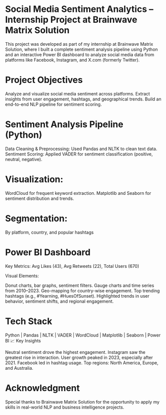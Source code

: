 # Social Media Sentiment Analytics – Internship Project at Brainwave Matrix Solution

This project was developed as part of my internship at Brainwave Matrix Solution, where I built a complete sentiment analysis pipeline using Python and an interactive Power BI dashboard to analyze social media data from platforms like Facebook, Instagram, and X.com (formerly Twitter).

# Project Objectives

Analyze and visualize social media sentiment across platforms.
Extract insights from user engagement, hashtags, and geographical trends.
Build an end-to-end NLP pipeline for sentiment scoring.

# Sentiment Analysis Pipeline (Python)

Data Cleaning & Preprocessing: Used Pandas and NLTK to clean text data.
Sentiment Scoring: Applied VADER for sentiment classification (positive, neutral, negative).

# Visualization:

WordCloud for frequent keyword extraction.
Matplotlib and Seaborn for sentiment distribution and trends.

# Segmentation:

By platform, country, and popular hashtags

# Power BI Dashboard

Key Metrics: Avg Likes (43), Avg Retweets (22), Total Users (670)

Visual Elements:

Donut charts, bar graphs, sentiment filters.
Gauge charts and time series from 2010–2023.
Geo-mapping for country-wise engagement.
Top trending hashtags (e.g., #Yearning, #HuesOfSunset).
Highlighted trends in user behavior, sentiment shifts, and regional engagement.

# Tech Stack

Python | Pandas | NLTK | VADER | WordCloud | Matplotlib | Seaborn | Power BI
📈 Key Insights

Neutral sentiment drove the highest engagement.
Instagram saw the greatest rise in interaction.
User growth peaked in 2023, especially after 2021.
Facebook led in hashtag usage.
Top regions: North America, Europe, and Australia.

# Acknowledgment
Special thanks to Brainwave Matrix Solution for the opportunity to apply my skills in real-world NLP and business intelligence projects.
